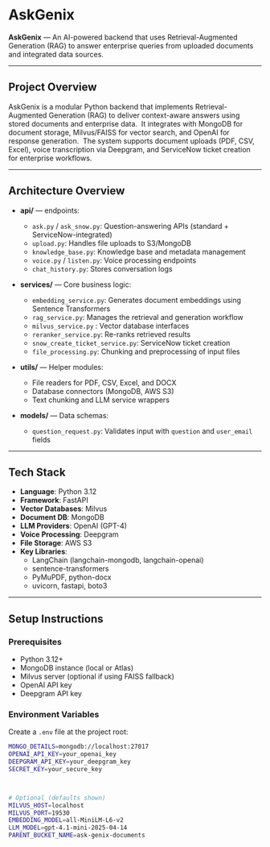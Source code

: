 # AskGenix



**AskGenix** — An AI-powered backend that uses Retrieval-Augmented Generation (RAG) to answer enterprise queries from uploaded documents and integrated data sources.



---



## Project Overview
AskGenix is a modular Python backend that implements Retrieval-Augmented Generation (RAG) to deliver context-aware answers using stored documents and enterprise data.  
It integrates with MongoDB for document storage, Milvus/FAISS for vector search, and OpenAI for response generation.  
The system supports document uploads (PDF, CSV, Excel), voice transcription via Deepgram, and ServiceNow ticket creation for enterprise workflows.



---



## Architecture Overview
- **api/** — endpoints:
  - `ask.py` / `ask_snow.py`: Question-answering APIs (standard + ServiceNow-integrated)
  - `upload.py`: Handles file uploads to S3/MongoDB
  - `knowledge_base.py`: Knowledge base and metadata management
  - `voice.py` / `listen.py`: Voice processing endpoints
  - `chat_history.py`: Stores conversation logs



- **services/** — Core business logic:
  - `embedding_service.py`: Generates document embeddings using Sentence Transformers
  - `rag_service.py`: Manages the retrieval and generation workflow
  - `milvus_service.py` : Vector database interfaces
  - `reranker_service.py`: Re-ranks retrieved results
  - `snow_create_ticket_service.py`: ServiceNow ticket creation
  - `file_processing.py`: Chunking and preprocessing of input files



- **utils/** — Helper modules:
  - File readers for PDF, CSV, Excel, and DOCX
  - Database connectors (MongoDB, AWS S3)
  - Text chunking and LLM service wrappers



- **models/** — Data schemas:
  - `question_request.py`: Validates input with `question` and `user_email` fields



---



## Tech Stack
- **Language**: Python 3.12  
- **Framework**: FastAPI  
- **Vector Databases**: Milvus  
- **Document DB**: MongoDB  
- **LLM Providers**: OpenAI (GPT-4)  
- **Voice Processing**: Deepgram  
- **File Storage**: AWS S3  
- **Key Libraries**:
  - LangChain (langchain-mongodb, langchain-openai)
  - sentence-transformers
  - PyMuPDF, python-docx
  - uvicorn, fastapi, boto3



---



## Setup Instructions



### Prerequisites
- Python 3.12+
- MongoDB instance (local or Atlas)
- Milvus server (optional if using FAISS fallback)
- OpenAI API key
- Deepgram API key



### Environment Variables
Create a `.env` file at the project root:
```bash
MONGO_DETAILS=mongodb://localhost:27017
OPENAI_API_KEY=your_openai_key
DEEPGRAM_API_KEY=your_deepgram_key
SECRET_KEY=your_secure_key



# Optional (defaults shown)
MILVUS_HOST=localhost
MILVUS_PORT=19530
EMBEDDING_MODEL=all-MiniLM-L6-v2
LLM_MODEL=gpt-4.1-mini-2025-04-14
PARENT_BUCKET_NAME=ask-genix-documents
